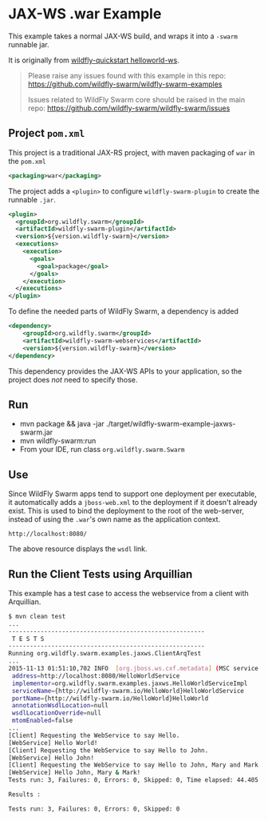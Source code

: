 # JAX-WS .war Example

This example takes a normal JAX-WS build, and wraps it into
a `-swarm` runnable jar.

It is originally from [wildfly-quickstart helloworld-ws](https://github.com/wildfly/quickstart/tree/10.x/helloworld-ws).

> Please raise any issues found with this example in this repo:
> https://github.com/wildfly-swarm/wildfly-swarm-examples
>
> Issues related to WildFly Swarm core should be raised in the main repo:
> https://github.com/wildfly-swarm/wildfly-swarm/issues

## Project `pom.xml`

This project is a traditional JAX-RS project, with maven packaging
of `war` in the `pom.xml`

``` xml
<packaging>war</packaging>
```

The project adds a `<plugin>` to configure `wildfly-swarm-plugin` to
create the runnable `.jar`.

``` xml
<plugin>
  <groupId>org.wildfly.swarm</groupId>
  <artifactId>wildfly-swarm-plugin</artifactId>
  <version>${version.wildfly-swarm}</version>
  <executions>
    <execution>
      <goals>
        <goal>package</goal>
      </goals>
    </execution>
  </executions>
</plugin>
```

To define the needed parts of WildFly Swarm, a dependency is added

``` xml
<dependency>
    <groupId>org.wildfly.swarm</groupId>
    <artifactId>wildfly-swarm-webservices</artifactId>
    <version>${version.wildfly-swarm}</version>
</dependency>
```

This dependency provides the JAX-WS APIs to your application, so the
project does *not* need to specify those.

## Run

* mvn package && java -jar ./target/wildfly-swarm-example-jaxws-swarm.jar
* mvn wildfly-swarm:run
* From your IDE, run class `org.wildfly.swarm.Swarm`

## Use

Since WildFly Swarm apps tend to support one deployment per executable, it
automatically adds a `jboss-web.xml` to the deployment if it doesn't already
exist.  This is used to bind the deployment to the root of the web-server,
instead of using the `.war`'s own name as the application context.

```
http://localhost:8080/
```

The above resource displays the `wsdl` link.
 
## Run the Client Tests using Arquillian

This example has a test case to access the webservice from a client with Arquillian.

``` sh
$ mvn clean test
...
-------------------------------------------------------
 T E S T S
-------------------------------------------------------
Running org.wildfly.swarm.examples.jaxws.ClientArqTest
...
2015-11-13 01:51:10,702 INFO  [org.jboss.ws.cxf.metadata] (MSC service thread 1-4) JBWS024061: Adding service endpoint metadata: id=org.wildfly.swarm.examples.jaxws.HelloWorldServiceImpl
 address=http://localhost:8080/HelloWorldService
 implementor=org.wildfly.swarm.examples.jaxws.HelloWorldServiceImpl
 serviceName={http://wildfly-swarm.io/HelloWorld}HelloWorldService
 portName={http://wildfly-swarm.io/HelloWorld}HelloWorld
 annotationWsdlLocation=null
 wsdlLocationOverride=null
 mtomEnabled=false
...
[Client] Requesting the WebService to say Hello.
[WebService] Hello World!
[Client] Requesting the WebService to say Hello to John.
[WebService] Hello John!
[Client] Requesting the WebService to say Hello to John, Mary and Mark.
[WebService] Hello John, Mary & Mark!
Tests run: 3, Failures: 0, Errors: 0, Skipped: 0, Time elapsed: 44.405 sec

Results :

Tests run: 3, Failures: 0, Errors: 0, Skipped: 0
```